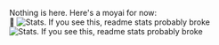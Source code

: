 Nothing is here. Here's a moyai for now:  
:moyai:
![Stats. If you see this, readme stats probably broke](https://github-readme-stats.vercel.app/api?username=sourTaste000&theme=vue&count_private=true&include_all_commits=true)
![Stats. If you see this, readme stats probably broke](https://github-readme-stats.vercel.app/api/top-langs/?username=sourTaste000&layout=compact&theme=vue)
